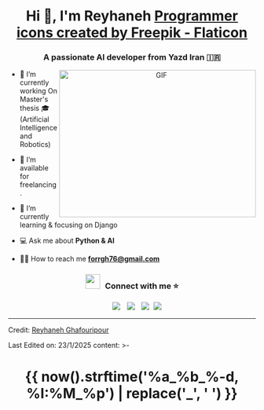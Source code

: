 <h1 align="center">Hi 👋, I'm Reyhaneh <a href="https://www.flaticon.com/free-icons/programmer" title="programmer icons">Programmer icons created by Freepik - Flaticon</a> </h1>

<h3 align="center">A passionate AI developer from Yazd Iran &#127470;&#127479</h3>


<a target="_blank" align="center">
  <img align="right" top="500" height="300" width="400" alt="GIF" src="https://media3.giphy.com/media/v1.Y2lkPTc5MGI3NjExdXZxY3ZodG1sdjk5YjdqN2RqZTc5cGxoZ2hkM250bmQ1dDkyYTBqbSZlcD12MV9pbnRlcm5hbF9naWZfYnlfaWQmY3Q9Zw/L1R1tvI9svkIWwpVYr/giphy.gif">
</a>

- 🌱 I’m currently working On Master's thesis 🎓 (Artificial Intelligence and Robotics)
 
- 🤝 I’m available for freelancing.

- 🎯 I’m currently learning & focusing on Django 

- 💻 Ask me about **Python & AI**

- 👨‍💻 How to reach me **forrgh76@gmail.com**


<h3 align="center" > <img src="https://media.giphy.com/media/iY8CRBdQXODJSCERIr/giphy.gif" width="30" height="30" style="margin-right: 10px;">Connect with me ⭐️ </h3>

<p align="center">

 <div align="center"  class="icons-social" style="margin-left: 10px;">
        <!-- <a style="margin-left: 10px;"  target="_blank" href="https://www.linkedin.com/in/saurabhmchavan/">
			<img src="https://img.icons8.com/doodle/40/000000/linkedin--v2.png"></a> -->
        <a style="margin-left: 10px;" target="_blank" href="https://github.com/reyhanegh">
		<img src="https://img.icons8.com/doodle/40/000000/github--v1.png"></a>
		<!-- <a style="margin-left: 10px;" target="_blank" href="https://stackoverflow.com/users/12053852/saurabh-chavan?tab=profile">
				<img src="https://img.icons8.com/external-tal-revivo-color-tal-revivo/40/000000/external-stack-overflow-is-a-question-and-answer-site-for-professional-logo-color-tal-revivo.png"></a> -->
        <a style="margin-left: 10px;" target="_blank" href="https://instagram.com/mrs._.programmer">
			<img src="https://img.icons8.com/doodle/40/000000/instagram-new--v2.png"></a>
		<!-- <a style="margin-left: 10px;" target="_blank" href="https://twitter.com/100rabhcsmc">
			<img src="https://img.icons8.com/doodle/1x/twitter-squared--v2.png" ></a> -->
		<a style="margin-left: 10px;" target="_blank" href="https://www.youtube.com/@mrs.programmer9659">
				<img src="https://img.icons8.com/doodle/1x/youtube--v2.png" ></a>
		<a style="margin-left: 5px;" target="_blank" href="https://github.com/reyhanegh/reyhaneh.io/blob/main/FARSIResume.pdf">
					<img src="https://img.icons8.com/?size=100&id=115648&format=png&color=000000" ></a>
      </div>

</p>

<!-- ### Blogs posts -->

<!-- BLOG-POST-LIST:START -->

<!-- - [Download Instagram profile picture using python](https://dev.to/100rabhcsmc/instagram-profile-picture-download-using-python-n2j)
- [Convert a image to sketch using python](https://dev.to/100rabhcsmc/convert-a-image-to-sketch-using-python-3ip1)
- [Upload your project/files in GitHub using commands](https://dev.to/100rabhcsmc/upload-your-project-files-in-github-using-commands-1hn8) -->
<!-- BLOG-POST-LIST:END -->

---

Credit: [Reyhaneh Ghafouripour](https://github.com/reyhanegh)

Last Edited on: 23/1/2025
content: >-
  <center><h1>{{ now().strftime('%a_%b_%-d, %I:%M_%p') | replace('_', '&nbsp;') }}
